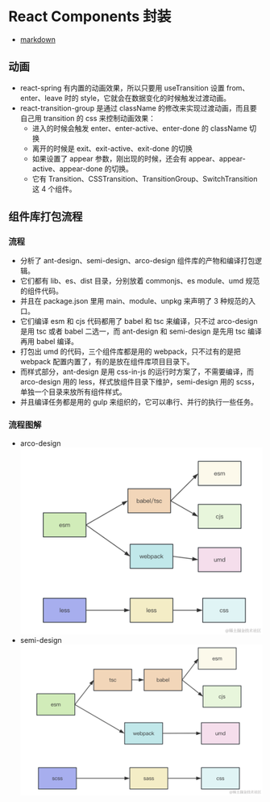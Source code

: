# React Components 封装
- [markdown](https://markdown.com.cn/basic-syntax/)


## 动画
- react-spring 有内置的动画效果，所以只要用 useTransition 设置 from、enter、leave 时的 style，它就会在数据变化的时候触发过渡动画。
- react-transition-group 是通过 className 的修改来实现过渡动画，而且要自己用 transition 的 css 来控制动画效果：
    - 进入的时候会触发 enter、enter-active、enter-done 的 className 切换
    - 离开的时候是 exit、exit-active、exit-done 的切换
    - 如果设置了 appear 参数，刚出现的时候，还会有 appear、appear-active、appear-done 的切换。
    - 它有 Transition、CSSTransition、TransitionGroup、SwitchTransition 这 4 个组件。



## 组件库打包流程
### 流程
- 分析了 ant-design、semi-design、arco-design 组件库的产物和编译打包逻辑。
- 它们都有 lib、es、dist 目录，分别放着 commonjs、es module、umd 规范的组件代码。
- 并且在 package.json 里用 main、module、unpkg 来声明了 3 种规范的入口。
- 它们编译 esm 和 cjs 代码都用了 babel 和 tsc 来编译，只不过 arco-design 是用 tsc 或者 babel 二选一，而 ant-design 和 semi-design 是先用 tsc 编译再用 babel 编译。
- 打包出 umd 的代码，三个组件库都是用的 webpack，只不过有的是把 webpack 配置内置了，有的是放在组件库项目目录下。
- 而样式部分，ant-design 是用 css-in-js 的运行时方案了，不需要编译，而 arco-design 用的 less，样式放组件目录下维护，semi-design 用的 scss，单独一个目录来放所有组件样式。
- 并且编译任务都是用的 gulp 来组织的，它可以串行、并行的执行一些任务。

### 流程图解
- arco-design
![组件库打包流程](./src/assets/组件库打包-arco-design.png)
- semi-design
![组件库打包流程](./src/assets/组件库打包-semi-design.png)
